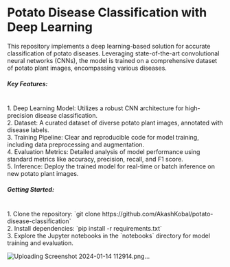 # Potato Disease Classification with Deep Learning

This repository implements a deep learning-based solution for accurate classification of potato diseases. Leveraging state-of-the-art convolutional neural networks (CNNs), the model is trained on a comprehensive dataset of potato plant images, encompassing various diseases.<br>

<h5>Key Features:</h5><br>
1. Deep Learning Model: Utilizes a robust CNN architecture for high-precision disease classification.<br>
2. Dataset: A curated dataset of diverse potato plant images, annotated with disease labels.<br>
3. Training Pipeline: Clear and reproducible code for model training, including data preprocessing and augmentation.<br>
4. Evaluation Metrics: Detailed analysis of model performance using standard metrics like accuracy, precision, recall, and F1 score.<br>
5. Inference: Deploy the trained model for real-time or batch inference on new potato plant images.<br>

<h5>Getting Started:</h5><br>
1. Clone the repository: `git clone https://github.com/AkashKobal/potato-disease-classification`<br>
2. Install dependencies: `pip install -r requirements.txt`<br>
3. Explore the Jupyter notebooks in the `notebooks` directory for model training and evaluation.<br>

![Uploading Screenshot 2024-01-14 112914.png…]()
